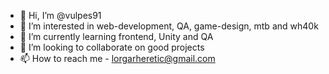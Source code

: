 - 👋 Hi, I’m @vulpes91
- 👀 I’m interested in web-development, QA, game-design, mtb and wh40k
- 🌱 I’m currently learning  frontend, Unity and QA
- 💞️ I’m looking to collaborate on good projects
- 📫 How to reach me  - lorgarheretic@gmail.com

<!---
vulpes91/vulpes91 is a ✨ special ✨ repository because its `README.md` (this file) appears on your GitHub profile.
You can click the Preview link to take a look at your changes.
--->
